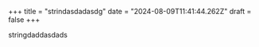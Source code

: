 +++
title = "strindasdadasdg"
date = "2024-08-09T11:41:44.262Z"
draft = false
+++

  stringdaddasdads
        